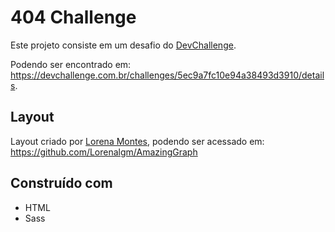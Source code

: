 # 404 Challenge
Este projeto consiste em um desafio do <a href="https://devchallenge.com.br/">DevChallenge</a>.

Podendo ser encontrado em: https://devchallenge.com.br/challenges/5ec9a7fc10e94a38493d3910/details.

## Layout
Layout criado por <a href="https://www.linkedin.com/in/lorenagmontes">Lorena Montes</a>, podendo ser acessado em: https://github.com/Lorenalgm/AmazingGraph

## Construído com
<ul> 
    <li>HTML</li>
    <li>Sass</li>
</ul>
